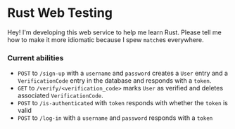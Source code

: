 # Rust Web Testing

Hey! I'm developing this web service to help me learn Rust. Please tell me how to make it more idiomatic because I spew `match`es everywhere.

### Current abilities
 - `POST` to `/sign-up` with a `username` and `password` creates a `User` entry and a `VerificationCode` entry in the database and responds with a `token`.
 - `GET` to `/verify/<verification_code>` marks `User` as verified and deletes associated `VerificationCode`.
 - `POST` to `/is-authenticated` with `token` responds with whether the `token` is valid
 - `POST` to `/log-in` with a `username` and `password` responds with a `token`
